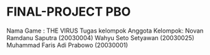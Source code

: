 # FINAL-PROJECT PBO
Nama Game : THE VIRUS
Tugas kelompok
Anggota Kelompok:
Novan Ramdanu Saputra (20030004)
Wahyu Seto Setyawan (20030025)
Muhammad Faris Adi Prabowo (20030001)
